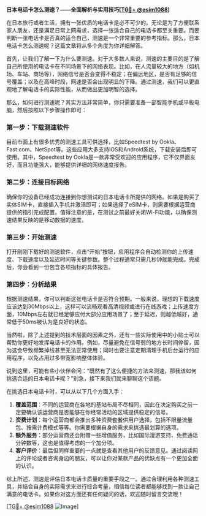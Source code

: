 **日本电话卡怎么测速？——全面解析与实用技巧[[TG💪+ @esim1088](https://t.me/s/esim1088)]**

在日本旅行或者生活，拥有一张优质的电话卡是必不可少的。无论是为了方便联系家人朋友，还是满足日常上网需求，选择一张适合自己的电话卡都至关重要。而要判断一张电话卡是否真的适合自己，测速是一个非常重要的参考指标。那么，日本电话卡怎么测速呢？这篇文章将从多个角度为你详细解答。

首先，让我们了解一下为什么要测速。对于大多数人来说，测速的主要目的是了解自己所使用的电话卡在不同场景下的网络表现。比如，在人流量较大的地方（如机场、车站、商场等），网络信号是否会变得不稳定；在偏远地区，是否有足够的信号覆盖；以及在高峰时段，网速是否会出现明显的下降。通过测速，我们可以更直观地了解电话卡的实际性能，从而做出更加明智的选择。

那么，如何进行测速呢？其实方法非常简单，你只需要准备一部智能手机或平板电脑，然后按照以下步骤操作即可：

### 第一步：下载测速软件

目前市面上有很多优秀的测速工具可供选择，比如Speedtest by Ookla、Fast.com、NetSpot等。这些应用大多支持iOS和Android系统，下载安装后即可使用。其中，Speedtest by Ookla是一款非常受欢迎的应用程序，它不仅界面友好，而且功能强大，能够提供详细的网络速度报告。

### 第二步：连接目标网络

确保你的设备已经成功连接到你想测试的日本电话卡所提供的网络。如果是购买了实体SIM卡，直接插入手机并激活即可；如果选择了eSIM卡，则需要根据运营商提供的指引完成配置。值得注意的是，在测试之前最好关闭Wi-Fi功能，以确保测速结果反映的是移动数据的速度。

### 第三步：开始测速

打开刚刚下载好的测速软件，点击“开始”按钮，应用程序会自动检测你的上传速度、下载速度以及延迟时间等关键参数。整个过程通常只需几秒钟就能完成。完成后，你会看到一份包含各项指标的具体报告。

### 第四步：分析结果

根据测速结果，你可以判断这张电话卡是否符合预期。一般来说，理想的下载速度应该达到30Mbps以上，这样可以流畅观看高清视频或进行在线游戏；上传速度方面，10Mbps左右就已经足够应付大部分应用场景了；至于延迟，则越低越好，通常低于50ms被认为是良好的状态。

当然啦，除了上述提到的技术层面的因素之外，还有一些实际使用中的小贴士可以帮助你更好地发挥电话卡的作用。例如，尽量避免在信号弱的地方长时间停留，因为这会导致频繁掉线甚至无法正常使用；同时也要注意定期清理手机后台运行的应用程序，以免占用过多带宽影响整体体验。

说到这里，可能有些小伙伴会问：“既然有了这么便捷的方法来测速，那我该如何挑选合适的日本电话卡呢？”别急，接下来我们就来聊聊这个话题。

在挑选日本电话卡时，可以从以下几个方面入手：

1. **覆盖范围**：不同的运营商在各地的基站布局不尽相同，因此在决定购买之前一定要确认该运营商是否能够在你经常活动的区域提供稳定的信号。
2. **资费计划**：每个运营商都会推出多种资费套餐供用户选择，包括不限量流量包、按需计费模式等等。你需要根据自身的需求来挑选最划算的选项。
3. **额外服务**：部分运营商还会附赠一些增值服务，比如国际漫游支持、免费通话分钟数等，这也是值得考虑的一个加分项。
4. **客户评价**：最后但同样重要的一点就是查看其他用户的反馈意见。通过阅读网上的评论或者咨询身边的朋友，可以让你对某款产品的优缺点有一个更加全面的认识。

综上所述，测速是评估日本电话卡质量的重要手段之一。通过合理利用各种测速工具，并结合自身的实际需求来进行综合考量，相信每位读者都能够找到一款让自己满意的电话卡。如果你对这方面还有任何疑问的话，欢迎随时留言交流哦！

[[TG💪+ @esim1088](https://t.me/s/esim1088) ![Image](https://i.postimg.cc/4NQfJmqS/Snipaste-2025-05-13-00-14-12.png)]